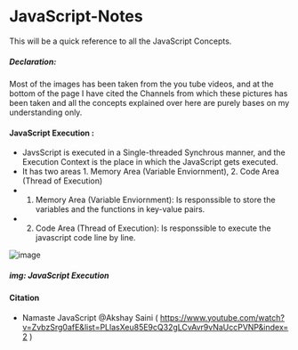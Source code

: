 # JavaScript-Notes
This will be a quick reference to all the JavaScript Concepts.
##### Declaration: 
Most of the images has been taken from the you tube videos, and at the bottom of the page I have cited the Channels from which these pictures has been taken and all the concepts explained over here are purely bases on my understanding only.

#### JavaScript Execution :
* JavsScript is executed in a Single-threaded Synchrous manner, and the Execution Context is the place in which the JavaScript gets executed.
* It has two areas 1. Memory Area (Variable Enviornment), 2. Code Area (Thread of Execution)
* 1. Memory Area (Variable Enviornment): Is responssible to store the variables and the functions in key-value pairs.
* 2. Code Area (Thread of Execution): Is responssible to execute the javascript code line by line.

![image](https://user-images.githubusercontent.com/8691837/115948359-950f2680-a4eb-11eb-9222-9513134d22ac.png)
##### img: JavaScript Execution


#### Citation
* Namaste JavaScript @Akshay Saini ( https://www.youtube.com/watch?v=ZvbzSrg0afE&list=PLlasXeu85E9cQ32gLCvAvr9vNaUccPVNP&index=2 )

